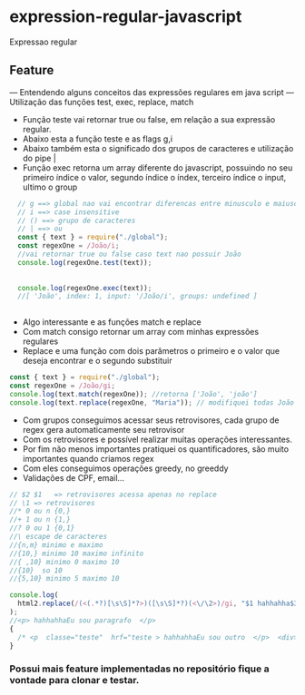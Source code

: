 # expression-regular-javascript
Expressao regular

## Feature
— Entendendo alguns conceitos das expressões regulares em java script
— Utilização das funções test, exec, replace, match

- Função teste vai retornar true ou false, em relação a sua expressão regular.
- Abaixo esta a função teste e as flags g,i
- Abaixo também esta o significado dos grupos de caracteres e utilização do pipe |
- Função exec retorna um array  diferente do javascript, possuindo no seu primeiro índice o valor, segundo índice o índex, terceiro índice o input, ultimo o group

```javascript
  // g ==> global nao vai encontrar diferencas entre minusculo e maiusculo
  // i ==> case insensitive
  // () ==> grupo de caracteres
  // | ==> ou
  const { text } = require("./global");
  const regexOne = /João/i;
  //vai retornar true ou false caso text nao possuir João
  console.log(regexOne.test(text));
  
  
  console.log(regexOne.exec(text));
  //[ 'João', index: 1, input: '/João/i', groups: undefined ]
 

```

- Algo interessante e as funções match e replace
- Com match consigo retornar um array com minhas expressões regulares
- Replace e uma função com dois parâmetros o primeiro e o valor que deseja encontrar e o segundo substituir

``` javascript
const { text } = require("./global");
const regexOne = /João/gi;
console.log(text.match(regexOne)); //retorna ['João', 'joão']
console.log(text.replace(regexOne, "Maria")); // modifiquei todas João por Maria
```

- Com grupos conseguimos acessar seus retrovisores, cada grupo de regex gera automaticamente seu retrovisor
- Com os retrovisores e possível realizar muitas operações interessantes.
- Por fim não menos importantes pratiquei os quantificadores, são muito importantes quando criamos regex
- Com eles conseguimos operações greedy, no greeddy
- Validações de CPF, email...

```javascript
// $2 $1   => retrovisores acessa apenas no replace
// \1 => retrovisores
//* 0 ou n {0,}
//+ 1 ou n {1,}
//? 0 ou 1 {0,1}
//\ escape de caracteres
//{n,m} minimo e maximo
//{10,} minimo 10 maximo infinito
//{ ,10} minimo 0 maximo 10
//{10}  so 10
//{5,10} minimo 5 maximo 10

console.log(
  html2.replace(/(<(.*?)[\s\S]*?>)([\s\S]*?)(<\/\2>)/gi, "$1 hahhahha$3  $4")
);
//<p> hahhahhaEu sou paragrafo  </p>
{
  /* <p  classe="teste"  hrf="teste > hahhahhaEu sou outro  </p>  <div> hahhahhaEssa e div  </div> */
}

```

### Possui mais feature implementadas no repositório fique a vontade para clonar e testar.







